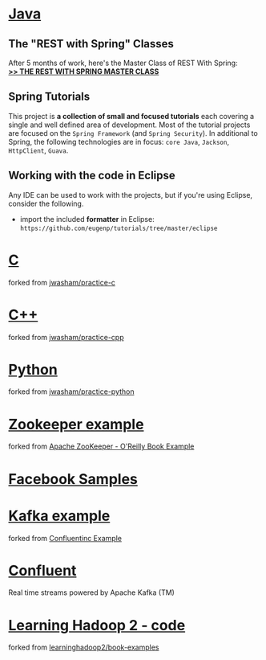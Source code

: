 # [Java](./Java)

## The "REST with Spring" Classes

After 5 months of work, here's the Master Class of REST With Spring:<br>
**[>> THE REST WITH SPRING MASTER CLASS](http://www.baeldung.com/rest-with-spring-course?utm_source=github&utm_medium=social&utm_content=tutorials&utm_campaign=rws#master-class)**

## Spring Tutorials

This project is **a collection of small and focused tutorials** each covering a single and well defined area of development. Most of the tutorial projects are focused on the `Spring Framework` (and `Spring Security`). In additional to Spring, the following technologies are in focus: `core Java`, `Jackson`, `HttpClient`, `Guava`.

## Working with the code in Eclipse

Any IDE can be used to work with the projects, but if you're using Eclipse, consider the following.

- import the included **formatter** in Eclipse: `https://github.com/eugenp/tutorials/tree/master/eclipse`

# [C](./practice-c)

forked from [jwasham/practice-c](https://github.com/jwasham/practice-c)

# [C++](./practice-cpp)

forked from [jwasham/practice-cpp](https://github.com/jwasham/practice-cpp)

# [Python](./practice-python)

forked from [jwasham/practice-python](https://github.com/jwasham/practice-python)

# [Zookeeper example](./zookeeper)

forked from [Apache ZooKeeper - O'Reilly Book Example](https://github.com/fpj/zookeeper-book-example)

# [Facebook Samples](https://github.com/fbsamples)


# [Kafka example](./kafka)

forked from [Confluentinc Example](https://github.com/confluentinc/examples)

# [Confluent](https://github.com/confluentinc)

Real time streams powered by Apache Kafka (TM)

# [Learning Hadoop 2 - code](./learning-hadoop2_code)

forked from [learninghadoop2/book-examples](https://github.com/learninghadoop2/book-examples)
